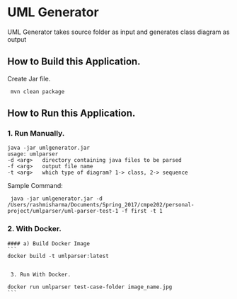 

# UML Generator

UML Generator takes source folder as input and generates class diagram as output


## How to Build this Application.

 Create Jar file.
 ```
  mvn clean package
 ```

## How to Run this Application.

  ### 1. Run Manually.
  ```
  java -jar umlgenerator.jar
  usage: umlparser
 -d <arg>   directory containing java files to be parsed
 -f <arg>   output file name
 -t <arg>   which type of diagram? 1-> class, 2-> sequence
 ```

 Sample Command:
 ```
  java -jar umlgenerator.jar -d /Users/rashmisharma/Documents/Spring_2017/cmpe202/personal-project/umlparser/uml-parser-test-1 -f first -t 1
  ```

  ### 2. With Docker. 
    #### a) Build Docker Image
    ```
    docker build -t umlparser:latest
 ```

  3. Run With Docker.
  ```
    docker run umlparser test-case-folder image_name.jpg
    ```
